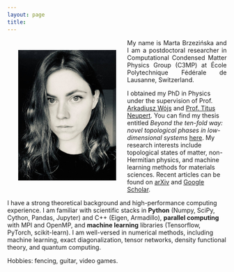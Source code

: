 ```yaml
---
layout: page
title:
---
```

<!-- ![](profile.jpg){:height="250px"} -->



<img src="profile.jpg" align="left" height="300px" style="margin:25px"> <p align="justify"> My name is Marta Brzezińska and I am a postdoctoral researcher in Computational Condensed Matter Physics Group (C3MP) at École Polytechnique Fédérale de Lausanne, Switzerland.

I obtained my PhD in Physics under the supervision of Prof. [Arkadiusz Wójs](https://arkadiuszwojs.pwr.edu.pl/) and [Prof. Titus Neupert](https://www.physik.uzh.ch/en/groups/neupert/team/neupert.html). You can find my thesis entitled *Beyond the ten-fold way: novel topological phases in low-dimensional systems* [here](https://github.com/martabrz/PhDThesis). My research interests include topological states of matter, non-Hermitian physics, and machine learning methods for materials sciences. Recent articles can be found on [arXiv](http://arxiv.org/search/?searchtype=author&query=Brzezi%C5%84ska%2C+M) and [Google Scholar](http://scholar.google.com/citations?user=d2azi6kAAAAJ).

I have a strong theoretical background and high-performance computing experience. I am familiar with scientific stacks in **Python** (Numpy, SciPy, Cython, Pandas, Jupyter) and C++ (Eigen, Armadillo), **parallel computing** with MPI and OpenMP, and **machine learning** libraries (Tensorflow, PyTorch, scikit-learn). I am well-versed in numerical methods, including machine learning, exact diagonalization, tensor networks, density functional theory, and quantum computing.

Hobbies: fencing, guitar, video games.
</p>
